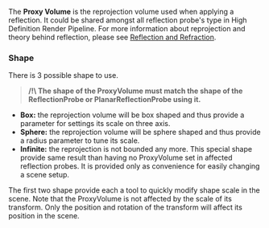 The **Proxy Volume** is the reprojection volume used when applying a reflection.
It could be shared amongst all reflection probe's type in High Definition Render Pipeline.
For more information about reprojection and theory behind reflection, please see [Reflection and Refraction](https://github.com/Unity-Technologies/ScriptableRenderPipeline/wiki/Reflection-and-Refraction).

### Shape
There is 3 possible shape to use.

> **/!\\ The shape of the ProxyVolume must match the shape of the ReflectionProbe or PlanarReflectionProbe using it.**

* **Box:** the reprojection volume will be box shaped and thus provide a parameter for settings its scale on three axis.
* **Sphere:** the reprojection volume will be sphere shaped and thus provide a radius parameter to tune its scale.
* **Infinite:** the reprojection is not bounded any more. This special shape provide same result than having no ProxyVolume set in affected reflection probes. It is provided only as convenience for easily changing a scene setup.

The first two shape provide each a tool to quickly modify shape scale in the scene.
Note that the ProxyVolume is not affected by the scale of its transform. Only the position and rotation of the transform will affect its position in the scene.
